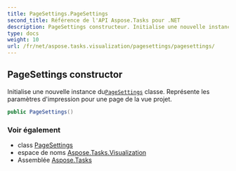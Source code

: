 ```yaml
---
title: PageSettings.PageSettings
second_title: Référence de l'API Aspose.Tasks pour .NET
description: PageSettings constructeur. Initialise une nouvelle instance duPageSettings classe. Représente les paramètres dimpression pour une page de la vue projet.
type: docs
weight: 10
url: /fr/net/aspose.tasks.visualization/pagesettings/pagesettings/
---
```

## PageSettings constructor

Initialise une nouvelle instance du[`PageSettings`](../) classe. Représente les paramètres d'impression pour une page de la vue projet.

```csharp
public PageSettings()
```

### Voir également

* class [PageSettings](../)
* espace de noms [Aspose.Tasks.Visualization](../../pagesettings/)
* Assemblée [Aspose.Tasks](../../../)


